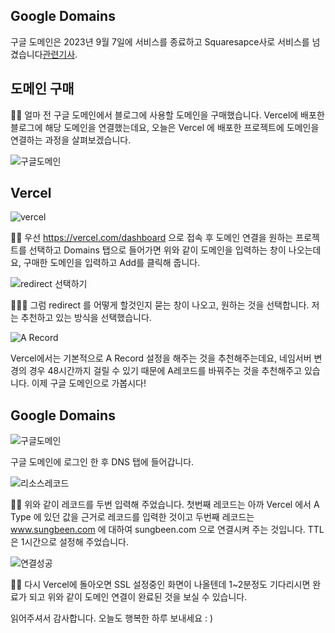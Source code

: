 ## Google Domains

구글 도메인은 2023년 9월 7일에 서비스를 종료하고 Squaresapce사로 서비스를 넘겼습니다[관련기사](https://arstechnica.com/google/2023/09/google-domains-halts-registrations-as-it-waits-for-the-google-grim-reaper/#:~:text=Google%20Domains%20has%20registered%20its,the%20existing%20Google%20Domains%20functionality.).

## 도메인 구매

👶🏻 얼마 전 구글 도메인에서 블로그에 사용할 도메인을 구매했습니다. Vercel에 배포한 블로그에 해당 도메인을 연결했는데요, 오늘은 Vercel 에 배포한 프로젝트에 도메인을 연결하는 과정을 살펴보겠습니다.

![구글도메인](https://github.com/ssungbeenkim/clang-datastructure/assets/74309458/ea33c1c8-6246-4926-a49f-14f66500e519)

## Vercel

![vercel](https://github.com/ssungbeenkim/clang-datastructure/assets/74309458/98ae8e15-2aa6-4e39-a2c8-814fd0db8464)

👨🏻 우선 https://vercel.com/dashboard 으로 접속 후 도메인 연결을 원하는 프로젝트를 선택하고 Domains 탭으로 들어가면 위와 같이 도메인을 입력하는 창이 나오는데요, 구매한 도메인을 입력하고 Add를 클릭해 줍니다.

![redirect 선택하기](https://github.com/ssungbeenkim/clang-datastructure/assets/74309458/8f6c46c7-674c-4772-bc29-a64b10cef8af)

👨🏻‍🦳 그럼 redirect 를 어떻게 할것인지 묻는 창이 나오고, 원하는 것을 선택합니다. 저는 추천하고 있는 방식을 선택했습니다.

![A Record](https://github.com/ssungbeenkim/clang-datastructure/assets/74309458/41a19e7d-0847-4d66-9f60-2fbcd8aa8010)

Vercel에서는 기본적으로 A Record 설정을 해주는 것을 추천해주는데요, 네임서버 변경의 경우 48시간까지 걸릴 수 있기 때문에 A레코드를 바꿔주는 것을 추천해주고 있습니다. 이제 구글 도메인으로 가봅시다!

## Google Domains

![구글도메인](https://github.com/ssungbeenkim/clang-datastructure/assets/74309458/4a5665b3-fdfb-42a3-8a17-dcbb75dfe44b)

구글 도메인에 로그인 한 후 DNS 탭에 들어갑니다.

![리소스레코드](https://github.com/ssungbeenkim/clang-datastructure/assets/74309458/a8d31838-c6ef-49cf-8b9d-f220a500d92c)

👴🏻 위와 같이 레코드를 두번 입력해 주었습니다. 첫번째 레코드는 아까 Vercel 에서 A Type 에 있던 값을 근거로 레코드를 입력한 것이고 두번째 레코드는 www.sungbeen.com 에 대하여 sungbeen.com 으로 연결시켜 주는 것입니다. TTL은 1시간으로 설정해 주었습니다.

![연결성공](https://github.com/ssungbeenkim/clang-datastructure/assets/74309458/8d71f160-1f72-46f1-b6f8-d7a9db1ac701)

👍🏻 다시 Vercel에 돌아오면 SSL 설정중인 화면이 나올텐데 1~2분정도 기다리시면 완료가 되고 위와 같이 도메인 연결이 완료된 것을 보실 수 있습니다.

읽어주셔서 감사합니다. 오늘도 행복한 하루 보내세요 : )
